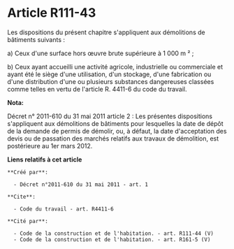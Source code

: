 # Article R111-43

Les dispositions du présent chapitre s'appliquent aux démolitions de bâtiments suivants : 

a) Ceux d'une surface hors œuvre brute supérieure à 1 000 m ² ; 

b) Ceux ayant accueilli une activité agricole, industrielle ou commerciale et ayant été le siège d'une utilisation, d'un
stockage, d'une fabrication ou d'une distribution d'une ou plusieurs substances dangereuses classées comme telles en vertu de
l'article R. 4411-6 du code du travail.

**Nota:**

Décret n° 2011-610 du 31 mai 2011 article 2 : Les présentes dispositions s'appliquent aux démolitions de bâtiments pour
lesquelles la date de dépôt de la demande de permis de démolir, ou, à défaut, la date d'acceptation des devis ou de passation
des marchés relatifs aux travaux de démolition, est postérieure au 1er mars 2012.

**Liens relatifs à cet article**

	**Créé par**:

	  - Décret n°2011-610 du 31 mai 2011 - art. 1

	**Cite**:

	  - Code du travail - art. R4411-6

	**Cité par**:

	  - Code de la construction et de l'habitation. - art. R111-44 (V)
	  - Code de la construction et de l'habitation. - art. R161-5 (V)
